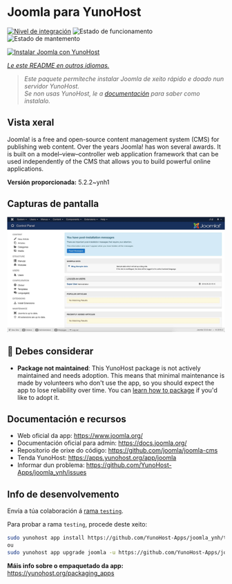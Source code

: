 <!--
NOTA: Este README foi creado automáticamente por <https://github.com/YunoHost/apps/tree/master/tools/readme_generator>
NON debe editarse manualmente.
-->

# Joomla para YunoHost

[![Nivel de integración](https://apps.yunohost.org/badge/integration/joomla)](https://ci-apps.yunohost.org/ci/apps/joomla/)
![Estado de funcionamento](https://apps.yunohost.org/badge/state/joomla)
![Estado de mantemento](https://apps.yunohost.org/badge/maintained/joomla)

[![Instalar Joomla con YunoHost](https://install-app.yunohost.org/install-with-yunohost.svg)](https://install-app.yunohost.org/?app=joomla)

*[Le este README en outros idiomas.](./ALL_README.md)*

> *Este paquete permíteche instalar Joomla de xeito rápido e doado nun servidor YunoHost.*  
> *Se non usas YunoHost, le a [documentación](https://yunohost.org/install) para saber como instalalo.*

## Vista xeral

Joomla! is a free and open-source content management system (CMS) for publishing web content. Over the years Joomla! has won several awards. It is built on a model–view–controller web application framework that can be used independently of the CMS that allows you to build powerful online applications.


**Versión proporcionada:** 5.2.2~ynh1

## Capturas de pantalla

![Captura de pantalla de Joomla](./doc/screenshots/screenshot.jpg)

## :red_circle: Debes considerar

- **Package not maintained**: This YunoHost package is not actively maintained and needs adoption. This means that minimal maintenance is made by volunteers who don't use the app, so you should expect the app to lose reliability over time. You can [learn how to package](https://yunohost.org/packaging_apps_intro) if you'd like to adopt it.

## Documentación e recursos

- Web oficial da app: <https://www.joomla.org/>
- Documentación oficial para admin: <https://docs.joomla.org/>
- Repositorio de orixe do código: <https://github.com/joomla/joomla-cms>
- Tenda YunoHost: <https://apps.yunohost.org/app/joomla>
- Informar dun problema: <https://github.com/YunoHost-Apps/joomla_ynh/issues>

## Info de desenvolvemento

Envía a túa colaboración á [rama `testing`](https://github.com/YunoHost-Apps/joomla_ynh/tree/testing).

Para probar a rama `testing`, procede deste xeito:

```bash
sudo yunohost app install https://github.com/YunoHost-Apps/joomla_ynh/tree/testing --debug
ou
sudo yunohost app upgrade joomla -u https://github.com/YunoHost-Apps/joomla_ynh/tree/testing --debug
```

**Máis info sobre o empaquetado da app:** <https://yunohost.org/packaging_apps>

